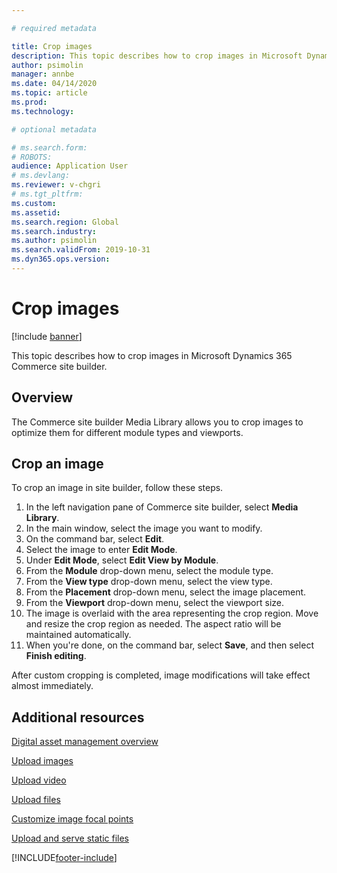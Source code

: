 ```yaml
---

# required metadata

title: Crop images
description: This topic describes how to crop images in Microsoft Dynamics 365 Commerce site builder.
author: psimolin
manager: annbe
ms.date: 04/14/2020
ms.topic: article
ms.prod: 
ms.technology: 

# optional metadata

# ms.search.form: 
# ROBOTS: 
audience: Application User
# ms.devlang: 
ms.reviewer: v-chgri
# ms.tgt_pltfrm: 
ms.custom: 
ms.assetid: 
ms.search.region: Global
ms.search.industry: 
ms.author: psimolin
ms.search.validFrom: 2019-10-31
ms.dyn365.ops.version: 
---
```


# Crop images

[!include [banner](includes/banner.md)]

This topic describes how to crop images in Microsoft Dynamics 365 Commerce site builder.

## Overview

The Commerce site builder Media Library allows you to crop images to optimize them for different module types and viewports.

## Crop an image

To crop an image in site builder, follow these steps.

1. In the left navigation pane of Commerce site builder, select **Media Library**.
1. In the main window, select the image you want to modify.
1. On the command bar, select **Edit**.
1. Select the image to enter **Edit Mode**.
1. Under **Edit Mode**, select **Edit View by Module**.
1. From the **Module** drop-down menu, select the module type.
1. From the **View type** drop-down menu, select the view type.
1. From the **Placement** drop-down menu, select the image placement.
1. From the **Viewport** drop-down menu, select the viewport size.
1. The image is overlaid with the area representing the crop region. Move and resize the crop region as needed. The aspect ratio will be maintained automatically.
1. When you're done, on the command bar, select **Save**, and then select **Finish editing**. 

After custom cropping is completed, image modifications will take effect almost immediately.

## Additional resources

[Digital asset management overview](dam-overview.md)

[Upload images](dam-upload-images.md)

[Upload video](dam-upload-video.md)

[Upload files](dam-upload-files.md)

[Customize image focal points](dam-custom-focal-point.md)

[Upload and serve static files](upload-serve-static-files.md)


[!INCLUDE[footer-include](../includes/footer-banner.md)]